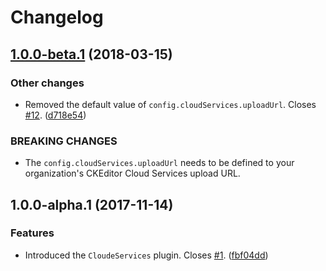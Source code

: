 Changelog
=========

## [1.0.0-beta.1](https://github.com/ckeditor/ckeditor5-cloudservices/compare/v1.0.0-alpha.1...v1.0.0-beta.1) (2018-03-15)

### Other changes

* Removed the default value of `config.cloudServices.uploadUrl`. Closes [#12](https://github.com/ckeditor/ckeditor5-cloudservices/issues/12). ([d718e54](https://github.com/ckeditor/ckeditor5-cloudservices/commit/d718e54))

### BREAKING CHANGES

* The `config.cloudServices.uploadUrl` needs to be defined to your organization's CKEditor Cloud Services upload URL.


## 1.0.0-alpha.1 (2017-11-14)

### Features

* Introduced the `CloudeServices` plugin. Closes [#1](https://github.com/ckeditor/ckeditor5-cloudservices/issues/1). ([fbf04dd](https://github.com/ckeditor/ckeditor5-cloudservices/commit/fbf04dd))
